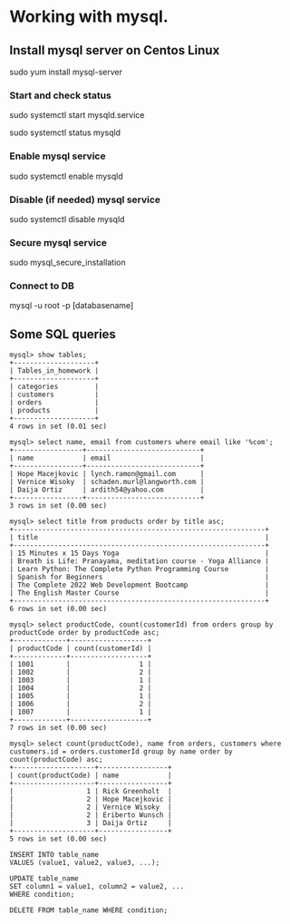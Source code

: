 # Working with mysql.

## Install mysql server on Centos Linux

sudo yum install mysql-server

### Start and check status

sudo systemctl start mysqld.service

sudo systemctl status mysqld

### Enable mysql service

sudo systemctl enable mysqld

### Disable (if needed) mysql service

sudo systemctl disable mysqld

### Secure mysql service

sudo mysql_secure_installation

### Connect to DB

mysql -u root -p [databasename]

## Some SQL queries

```
mysql> show tables;
+--------------------+
| Tables_in_homework |
+--------------------+
| categories         |
| customers          |
| orders             |
| products           |
+--------------------+
4 rows in set (0.01 sec)
```

```
mysql> select name, email from customers where email like '%com';
+-----------------+----------------------------+
| name            | email                      |
+-----------------+----------------------------+
| Hope Macejkovic | lynch.ramon@gmail.com      |
| Vernice Wisoky  | schaden.murl@langworth.com |
| Daija Ortiz     | ardith54@yahoo.com         |
+-----------------+----------------------------+
3 rows in set (0.00 sec)

```

```
mysql> select title from products order by title asc;
+--------------------------------------------------------------+
| title                                                        |
+--------------------------------------------------------------+
| 15 Minutes x 15 Days Yoga                                    |
| Breath is Life: Pranayama, meditation course - Yoga Alliance |
| Learn Python: The Complete Python Programming Course         |
| Spanish for Beginners                                        |
| The Complete 2022 Web Development Bootcamp                   |
| The English Master Course                                    |
+--------------------------------------------------------------+
6 rows in set (0.00 sec)
```

```
mysql> select productCode, count(customerId) from orders group by productCode order by productCode asc;
+-------------+-------------------+
| productCode | count(customerId) |
+-------------+-------------------+
| 1001        |                 1 |
| 1002        |                 2 |
| 1003        |                 1 |
| 1004        |                 2 |
| 1005        |                 1 |
| 1006        |                 2 |
| 1007        |                 1 |
+-------------+-------------------+
7 rows in set (0.00 sec)

```

```
mysql> select count(productCode), name from orders, customers where customers.id = orders.customerId group by name order by count(productCode) asc;
+--------------------+-----------------+
| count(productCode) | name            |
+--------------------+-----------------+
|                  1 | Rick Greenholt  |
|                  2 | Hope Macejkovic |
|                  2 | Vernice Wisoky  |
|                  2 | Eriberto Wunsch |
|                  3 | Daija Ortiz     |
+--------------------+-----------------+
5 rows in set (0.00 sec)
```

```
INSERT INTO table_name
VALUES (value1, value2, value3, ...); 

```

```
UPDATE table_name
SET column1 = value1, column2 = value2, ...
WHERE condition; 
```

```
DELETE FROM table_name WHERE condition;
```
